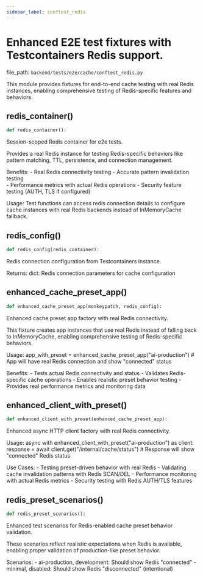 ```yaml
---
sidebar_label: conftest_redis
---
```


# Enhanced E2E test fixtures with Testcontainers Redis support.

  file_path: `backend/tests/e2e/cache/conftest_redis.py`

This module provides fixtures for end-to-end cache testing with real Redis instances,
enabling comprehensive testing of Redis-specific features and behaviors.

## redis_container()

```python
def redis_container():
```

Session-scoped Redis container for e2e tests.

Provides a real Redis instance for testing Redis-specific behaviors
like pattern matching, TTL, persistence, and connection management.

Benefits:
    - Real Redis connectivity testing
    - Accurate pattern invalidation testing  
    - Performance metrics with actual Redis operations
    - Security feature testing (AUTH, TLS if configured)
    
Usage:
    Test functions can access redis connection details to configure
    cache instances with real Redis backends instead of InMemoryCache fallback.

## redis_config()

```python
def redis_config(redis_container):
```

Redis connection configuration from Testcontainers instance.

Returns:
    dict: Redis connection parameters for cache configuration

## enhanced_cache_preset_app()

```python
def enhanced_cache_preset_app(monkeypatch, redis_config):
```

Enhanced cache preset app factory with real Redis connectivity.

This fixture creates app instances that use real Redis instead of falling back
to InMemoryCache, enabling comprehensive testing of Redis-specific behaviors.

Usage:
    app_with_preset = enhanced_cache_preset_app("ai-production")
    # App will have real Redis connection and show "connected" status
    
Benefits:
    - Tests actual Redis connectivity and status
    - Validates Redis-specific cache operations
    - Enables realistic preset behavior testing
    - Provides real performance metrics and monitoring data

## enhanced_client_with_preset()

```python
def enhanced_client_with_preset(enhanced_cache_preset_app):
```

Enhanced async HTTP client factory with real Redis connectivity.

Usage:
    async with enhanced_client_with_preset("ai-production") as client:
        response = await client.get("/internal/cache/status")
        # Response will show "connected" Redis status
        
Use Cases:
    - Testing preset-driven behavior with real Redis
    - Validating cache invalidation patterns with Redis SCAN/DEL
    - Performance monitoring with actual Redis metrics
    - Security testing with Redis AUTH/TLS features

## redis_preset_scenarios()

```python
def redis_preset_scenarios():
```

Enhanced test scenarios for Redis-enabled cache preset behavior validation.

These scenarios reflect realistic expectations when Redis is available,
enabling proper validation of production-like preset behavior.

Scenarios:
    - ai-production, development: Should show Redis "connected"
    - minimal, disabled: Should show Redis "disconnected" (intentional)
